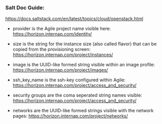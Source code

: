 ### Salt Doc Guide:
https://docs.saltstack.com/en/latest/topics/cloud/openstack.html

* provider is the Agile project name visible here: https://horizon.internap.com/identity/

* size is the string for the instance size (also called flavor) that can be copied from the provisioning screen: https://horizon.internap.com/project/instances/

* image is the UUID-like formed string visible within an image profile: https://horizon.internap.com/project/images/

* ssh_key_name is the ssh-key configured within Agile: https://horizon.internap.com/project/access_and_security/

* security groups are the coma seperated string names visible: https://horizon.internap.com/project/access_and_security/

* networks are the UUID-like formed strings visible with the network pages: https://horizon.internap.com/project/networks/
